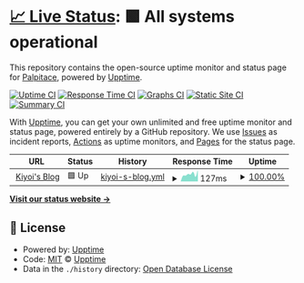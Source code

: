 # [📈 Live Status](https://upptime.kiyoi.xyz): <!--live status--> **🟩 All systems operational**

This repository contains the open-source uptime monitor and status page for [Palpitace](https://upptime.kiyoi.xyz), powered by [Upptime](https://github.com/upptime/upptime).

[![Uptime CI](https://github.com/Palpitace/upptime/workflows/Uptime%20CI/badge.svg)](https://github.com/Palpitace/upptime/actions?query=workflow%3A%22Uptime+CI%22)
[![Response Time CI](https://github.com/Palpitace/upptime/workflows/Response%20Time%20CI/badge.svg)](https://github.com/Palpitace/upptime/actions?query=workflow%3A%22Response+Time+CI%22)
[![Graphs CI](https://github.com/Palpitace/upptime/workflows/Graphs%20CI/badge.svg)](https://github.com/Palpitace/upptime/actions?query=workflow%3A%22Graphs+CI%22)
[![Static Site CI](https://github.com/Palpitace/upptime/workflows/Static%20Site%20CI/badge.svg)](https://github.com/Palpitace/upptime/actions?query=workflow%3A%22Static+Site+CI%22)
[![Summary CI](https://github.com/Palpitace/upptime/workflows/Summary%20CI/badge.svg)](https://github.com/Palpitace/upptime/actions?query=workflow%3A%22Summary+CI%22)

With [Upptime](https://upptime.js.org), you can get your own unlimited and free uptime monitor and status page, powered entirely by a GitHub repository. We use [Issues](https://github.com/Palpitace/upptime/issues) as incident reports, [Actions](https://github.com/Palpitace/upptime/actions) as uptime monitors, and [Pages](https://upptime.hentaixy.xyz) for the status page.

<!--start: status pages-->
<!-- This summary is generated by Upptime (https://github.com/upptime/upptime) -->
<!-- Do not edit this manually, your changes will be overwritten -->
<!-- prettier-ignore -->
| URL | Status | History | Response Time | Uptime |
| --- | ------ | ------- | ------------- | ------ |
| <img alt="" src="https://blog.kiyoi.xyz/favicon.ico" height="13"> [Kiyoi's Blog](https://blog.kiyoi.xyz) | 🟩 Up | [kiyoi-s-blog.yml](https://github.com/Palpitace/upptime/commits/HEAD/history/kiyoi-s-blog.yml) | <details><summary><img alt="Response time graph" src="./graphs/kiyoi-s-blog/response-time-week.png" height="20"> 127ms</summary><br><a href="https://upptime.kiyoi.xyz/history/kiyoi-s-blog"><img alt="Response time 164" src="https://img.shields.io/endpoint?url=https%3A%2F%2Fraw.githubusercontent.com%2FPalpitace%2Fupptime%2FHEAD%2Fapi%2Fkiyoi-s-blog%2Fresponse-time.json"></a><br><a href="https://upptime.kiyoi.xyz/history/kiyoi-s-blog"><img alt="24-hour response time 195" src="https://img.shields.io/endpoint?url=https%3A%2F%2Fraw.githubusercontent.com%2FPalpitace%2Fupptime%2FHEAD%2Fapi%2Fkiyoi-s-blog%2Fresponse-time-day.json"></a><br><a href="https://upptime.kiyoi.xyz/history/kiyoi-s-blog"><img alt="7-day response time 127" src="https://img.shields.io/endpoint?url=https%3A%2F%2Fraw.githubusercontent.com%2FPalpitace%2Fupptime%2FHEAD%2Fapi%2Fkiyoi-s-blog%2Fresponse-time-week.json"></a><br><a href="https://upptime.kiyoi.xyz/history/kiyoi-s-blog"><img alt="30-day response time 157" src="https://img.shields.io/endpoint?url=https%3A%2F%2Fraw.githubusercontent.com%2FPalpitace%2Fupptime%2FHEAD%2Fapi%2Fkiyoi-s-blog%2Fresponse-time-month.json"></a><br><a href="https://upptime.kiyoi.xyz/history/kiyoi-s-blog"><img alt="1-year response time 159" src="https://img.shields.io/endpoint?url=https%3A%2F%2Fraw.githubusercontent.com%2FPalpitace%2Fupptime%2FHEAD%2Fapi%2Fkiyoi-s-blog%2Fresponse-time-year.json"></a></details> | <details><summary><a href="https://upptime.kiyoi.xyz/history/kiyoi-s-blog">100.00%</a></summary><a href="https://upptime.kiyoi.xyz/history/kiyoi-s-blog"><img alt="All-time uptime 100.00%" src="https://img.shields.io/endpoint?url=https%3A%2F%2Fraw.githubusercontent.com%2FPalpitace%2Fupptime%2FHEAD%2Fapi%2Fkiyoi-s-blog%2Fuptime.json"></a><br><a href="https://upptime.kiyoi.xyz/history/kiyoi-s-blog"><img alt="24-hour uptime 100.00%" src="https://img.shields.io/endpoint?url=https%3A%2F%2Fraw.githubusercontent.com%2FPalpitace%2Fupptime%2FHEAD%2Fapi%2Fkiyoi-s-blog%2Fuptime-day.json"></a><br><a href="https://upptime.kiyoi.xyz/history/kiyoi-s-blog"><img alt="7-day uptime 100.00%" src="https://img.shields.io/endpoint?url=https%3A%2F%2Fraw.githubusercontent.com%2FPalpitace%2Fupptime%2FHEAD%2Fapi%2Fkiyoi-s-blog%2Fuptime-week.json"></a><br><a href="https://upptime.kiyoi.xyz/history/kiyoi-s-blog"><img alt="30-day uptime 100.00%" src="https://img.shields.io/endpoint?url=https%3A%2F%2Fraw.githubusercontent.com%2FPalpitace%2Fupptime%2FHEAD%2Fapi%2Fkiyoi-s-blog%2Fuptime-month.json"></a><br><a href="https://upptime.kiyoi.xyz/history/kiyoi-s-blog"><img alt="1-year uptime 100.00%" src="https://img.shields.io/endpoint?url=https%3A%2F%2Fraw.githubusercontent.com%2FPalpitace%2Fupptime%2FHEAD%2Fapi%2Fkiyoi-s-blog%2Fuptime-year.json"></a></details>

<!--end: status pages-->

[**Visit our status website →**](https://demo.upptime.js.org)

## 📄 License

- Powered by: [Upptime](https://github.com/upptime/upptime)
- Code: [MIT](./LICENSE) © [Upptime](https://upptime.js.org)
- Data in the `./history` directory: [Open Database License](https://opendatacommons.org/licenses/odbl/1-0/)

